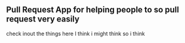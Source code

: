 ## Pull Request App for helping people to so pull request very easily
check inout the things here I think i might think so i think 
